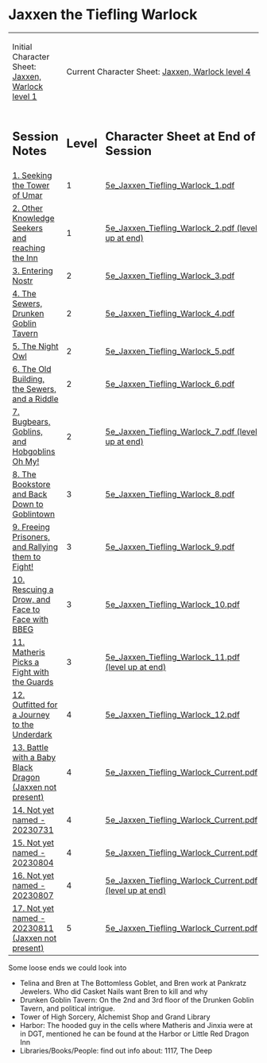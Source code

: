 # Jaxxen the Tiefling Warlock

<table width="100%" cellpadding="0" cellspacing="5">
<tr>
<td>
  <p>Initial Character Sheet: <a href="5e_Jaxxen_Tiefling_Warlock.pdf">Jaxxen, Warlock level 1</a></p>
</td>
<td colspan=2>
  <p>Current Character Sheet: <a href="5e_Jaxxen_Tiefling_Warlock_Current.pdf">Jaxxen, Warlock level 4</a></p>
</td>
</tr>
<tr>
<td><h2>Session Notes</h2></td>
<td><h2>Level</h2></td>
<td><h2>Character Sheet at End of Session</h2></td>
</tr>
<tr>
  <td><a href="session_01.md">1. Seeking the Tower of Umar</a></td>
  <td>1</td>
  <td><a href="5e_Jaxxen_Tiefling_Warlock_1.pdf">5e_Jaxxen_Tiefling_Warlock_1.pdf</a></td>
</tr>
<tr>
  <td><a href="session_02.md">2. Other Knowledge Seekers and reaching the Inn</a></td>
  <td>1</td>
  <td><a href="5e_Jaxxen_Tiefling_Warlock_2.pdf">5e_Jaxxen_Tiefling_Warlock_2.pdf (level up at end)</a></td>
</tr>
<tr>
  <td><a href="session_03.md">3. Entering Nostr</a></td>
  <td>2</td>
  <td><a href="5e_Jaxxen_Tiefling_Warlock_3.pdf">5e_Jaxxen_Tiefling_Warlock_3.pdf</a></td>
</tr>
<tr>
  <td><a href="session_04.md">4. The Sewers, Drunken Goblin Tavern</a></td>
  <td>2</td>
  <td><a href="5e_Jaxxen_Tiefling_Warlock_4.pdf">5e_Jaxxen_Tiefling_Warlock_4.pdf</a></td>
</tr>
<tr>
  <td><a href="session_05.md">5. The Night Owl</a></td>
  <td>2</td>
  <td><a href="5e_Jaxxen_Tiefling_Warlock_5.pdf">5e_Jaxxen_Tiefling_Warlock_5.pdf</a></td>
</tr>
<tr>
  <td><a href="session_06.md">6. The Old Building, the Sewers, and a Riddle</a></td>
  <td>2</td>
  <td><a href="5e_Jaxxen_Tiefling_Warlock_6.pdf">5e_Jaxxen_Tiefling_Warlock_6.pdf</a></td>
</tr>
<tr>
  <td><a href="session_07.md">7. Bugbears, Goblins, and Hobgoblins Oh My!</a></td>
  <td>2</td>
  <td><a href="5e_Jaxxen_Tiefling_Warlock_7.pdf">5e_Jaxxen_Tiefling_Warlock_7.pdf (level up at end)</a></td>
</tr>
<tr>
  <td><a href="session_08.md">8. The Bookstore and Back Down to Goblintown</a></td>
  <td>3</td>
  <td><a href="5e_Jaxxen_Tiefling_Warlock_8.pdf">5e_Jaxxen_Tiefling_Warlock_8.pdf</a></td>
</tr>
<tr>
  <td><a href="session_09.md">9. Freeing Prisoners, and Rallying them to Fight!</a></td>
  <td>3</td>
  <td><a href="5e_Jaxxen_Tiefling_Warlock_9.pdf">5e_Jaxxen_Tiefling_Warlock_9.pdf</a></td>
</tr>
<tr>
  <td><a href="session_10.md">10. Rescuing a Drow, and Face to Face with BBEG</a></td>
  <td>3</td>
  <td><a href="5e_Jaxxen_Tiefling_Warlock_10.pdf">5e_Jaxxen_Tiefling_Warlock_10.pdf</a></td>
</tr>
<tr>
  <td><a href="session_11.md">11. Matheris Picks a Fight with the Guards</a></td>
  <td>3</td>
  <td><a href="5e_Jaxxen_Tiefling_Warlock_11.pdf">5e_Jaxxen_Tiefling_Warlock_11.pdf (level up at end)</a></td>
</tr>
<tr>
  <td><a href="session_12.md">12. Outfitted for a Journey to the Underdark</a></td>
  <td>4</td>
  <td><a href="5e_Jaxxen_Tiefling_Warlock_12.pdf">5e_Jaxxen_Tiefling_Warlock_12.pdf</a></td>
</tr>
<tr>
  <td><a href="session_13.md">13. Battle with a Baby Black Dragon (Jaxxen not present)</a></td>
  <td>4</td>
  <td><a href="5e_Jaxxen_Tiefling_Warlock_Current.pdf">5e_Jaxxen_Tiefling_Warlock_Current.pdf</a></td>
</tr>
<tr>
  <td><a href="session_14.md">14. Not yet named - 20230731</a></td>
  <td>4</td>
  <td><a href="5e_Jaxxen_Tiefling_Warlock_Current.pdf">5e_Jaxxen_Tiefling_Warlock_Current.pdf</a></td>
</tr>
<tr>
  <td><a href="session_15.md">15. Not yet named - 20230804</a></td>
  <td>4</td>
  <td><a href="5e_Jaxxen_Tiefling_Warlock_Current.pdf">5e_Jaxxen_Tiefling_Warlock_Current.pdf</a></td>
</tr>
<tr>
  <td><a href="session_16.md">16. Not yet named - 20230807</a></td>
  <td>4</td>
  <td><a href="5e_Jaxxen_Tiefling_Warlock_Current.pdf">5e_Jaxxen_Tiefling_Warlock_Current.pdf (level up at end)</a></td>
</tr>
<tr>
  <td><a href="session_17.md">17. Not yet named - 20230811 (Jaxxen not present)</a></td>
  <td>5</td>
  <td><a href="5e_Jaxxen_Tiefling_Warlock_Current.pdf">5e_Jaxxen_Tiefling_Warlock_Current.pdf</a></td>
</tr>



</table>

Some loose ends we could look into

- Telina and Bren at The Bottomless Goblet, and Bren work at Pankratz Jewelers. Who did Casket Nails want Bren to kill and why
- Drunken Goblin Tavern: On the 2nd and 3rd floor of the Drunken Goblin Tavern, and political intrigue.
- Tower of High Sorcery, Alchemist Shop and Grand Library
- Harbor: The hooded guy in the cells where Matheris and Jinxia were at in DGT, mentioned he can be found at the Harbor or Little Red Dragon Inn
- Libraries/Books/People: find out info about: 1117, The Deep
